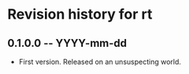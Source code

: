 # Revision history for rt

## 0.1.0.0 -- YYYY-mm-dd

* First version. Released on an unsuspecting world.
